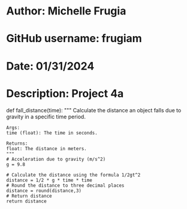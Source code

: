 # Author: Michelle Frugia
# GitHub username: frugiam
# Date: 01/31/2024
# Description: Project 4a

def fall_distance(time):
    """
    Calculate the distance an object falls due to gravity in a specific time period.

    Args:
    time (float): The time in seconds.

    Returns:
    float: The distance in meters.
    """
    # Acceleration due to gravity (m/s^2)
    g = 9.8

    # Calculate the distance using the formula 1/2gt^2
    distance = 1/2 * g * time * time
    # Round the distance to three decimal places
    distance = round(distance,3)
    # Return distance
    return distance

